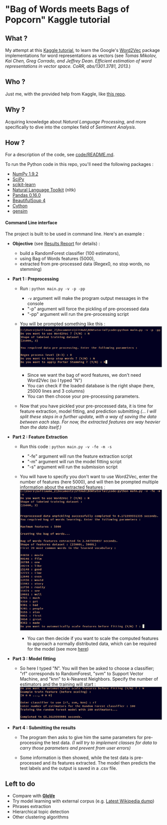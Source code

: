 # "Bag of Words meets Bags of Popcorn" Kaggle tutorial

## What ?

My attempt at this [Kaggle tutorial](https://www.kaggle.com/c/word2vec-nlp-tutorial), to learn the Google's [Word2Vec](https://code.google.com/archive/p/word2vec/) package implementations for word representations as vectors (see *Tomas Mikolov, Kai Chen, Greg Corrado, and Jeffrey Dean. Efficient estimation of word representations in vector space. CoRR, abs/1301.3781, 2013.*)

## Who ?

Just me, with the provided help from Kaggle, like [this repo](https://github.com/wendykan/DeepLearningMovies).

## Why ?

Acquiring knowledge about *Natural Language Processing*, and more specifically to dive into the complex field of *Sentiment Analysis*.

## How ?

For a description of the code, see [code/README.md](https://github.com/NaasCraft/BOWtutorial/blob/master/code/README.md).

To run the Python code in this repo, you'll need the following packages :

+ [NumPy 1.9.2](http://www.numpy.org/)
+ [SciPy](http://www.scipy.org/)
+ [scikit-learn](http://scikit-learn.org/stable/)
+ [Natural Language Toolkit](http://www.nltk.org/) (nltk)
+ [Pandas 0.16.0](http://pandas.pydata.org/)
+ [BeautifulSoup 4](http://www.crummy.com/software/BeautifulSoup/)
+ [Cython](http://cython.org/)
+ [gensim](http://radimrehurek.com/gensim/index.html)

#### Command Line interface

The project is built to be used in command line. 
Here's an example :

+ __Objective__ (see [Results Report](https://github.com/NaasCraft/BOWtutorial/blob/master/code/submission/README.md) for details) :
    + build a RandomForest classifier (100 estimators), 
    + using Bag of Words features (5000), 
    + extracted from pre-processed data (Regex0, no stop words, no stemming)
    
+ __Part 1 : Preprocessing__
    + Run : `python main.py -v -p -pp`
    
        + `-v` argument will make the program output messages in the console
        + "-p" argument will force the pickling of pre-processed data
        + "-pp" argument will run the pre-processing script
        
    + You will be prompted something like this :
    ![Example console output 1](https://github.com/NaasCraft/BOWtutorial/blob/master/source/img/exampleCO_1.png)
        + Since we want the bag of word features, we don't need Word2Vec (so I typed "N")
        + You can check if the loaded database is the right shape (here, 25000 lines and 3 columns)
        + You can then choose your pre-processing parameters.
        
    + Now that you have pickled your pre-processed data, it is time for feature extraction, model fitting, and prediction submitting _(... I will split these steps in a further update, with a way of saving the data between each step. For now, the extracted features are way heavier than the data itself.)_ 
     
+ __Part 2 : Feature Extraction__
    + Run this code : `python main.py -v -fe -m -s`
    
        + "-fe" argument will run the feature extraction script
        + "-m" argument will run the model fitting script
        + "-s" argument will run the submission script
    
    + You will have to specify you don't want to use Word2Vec, enter the number of features (here 5000), and will then be prompted multiple information about the extracted features :
    ![Example console output 2](https://github.com/NaasCraft/BOWtutorial/blob/master/source/img/exampleCO_2.png)
        + You can then decide if you want to scale the computed features to approach a normally distributed data, which can be required for the model (see more [here](http://scikit-learn.org/stable/modules/generated/sklearn.preprocessing.StandardScaler.html))

+ __Part 3 : Model fitting__
    + So here I typed "N". You will then be asked to choose a classifier; "rf" corresponds to RandomForest, "svm" to Support Vector Machine, and "knn" to k-Nearest Neighbors. Specify the number of estimators and the training will start :
    ![Example console output 3](https://github.com/NaasCraft/BOWtutorial/blob/master/source/img/exampleCO_3.png)
    
+ __Part 4 : Submitting the results__
    + The program then asks to give him the same parameters for pre-processing the test data. _(I will try to implement classes for data to carry those parameters and prevent from user errors)_
    
    + Some information is then showed, while the test data is pre-processed and its features extracted. The model then predicts the test labels and the output is saved in a .csv file.


## Left to do

- Compare with [__GloVe__](http://nlp.stanford.edu/projects/glove/)
- Try model learning with external corpus (e.g. [Latest Wikipedia dump](http://dumps.wikimedia.org/enwiki/latest/enwiki-latest-pages-articles.xml.bz2))
- Phrases extraction  
- Hierarchical topic detection
- Other clustering algorithms